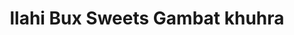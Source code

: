 ---
title: "llahi Bux Sweets Gambat khuhra"
url: /gambat/llahi-bux-sweets-gambat-khuhra/
shop: bakery
---